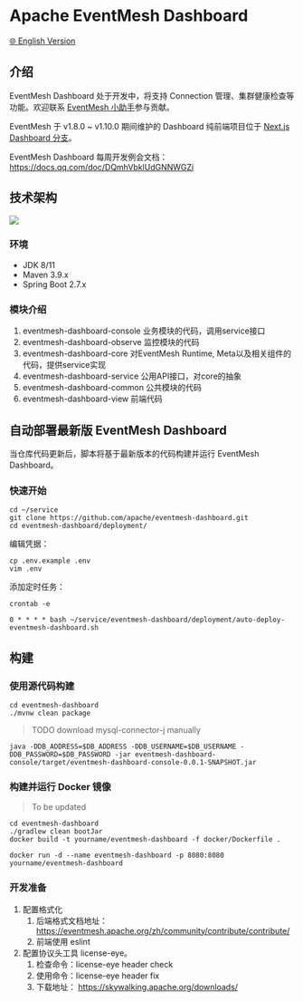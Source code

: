 # Apache EventMesh Dashboard

[🌐 English Version](README.md)

## 介绍

EventMesh Dashboard 处于开发中，将支持 Connection 管理、集群健康检查等功能。欢迎联系 [EventMesh 小助手](https://github.com/apache/eventmesh?tab=readme-ov-file#community)参与贡献。

EventMesh 于 v1.8.0 ~ v1.10.0 期间维护的 Dashboard 纯前端项目位于 [Next.js Dashboard 分支](https://github.com/apache/eventmesh-dashboard/tree/nextjs-dashboard)。

EventMesh Dashboard 每周开发例会文档：https://docs.qq.com/doc/DQmhVbklUdGNNWGZi

## 技术架构

![](https://github.com/apache/eventmesh/assets/34571087/f61103a8-e9a4-419f-ab42-ae99feb4f431)

### 环境

- JDK 8/11
- Maven 3.9.x
- Spring Boot 2.7.x

### 模块介绍

1. eventmesh-dashboard-console  业务模块的代码，调用service接口
2. eventmesh-dashboard-observe  监控模块的代码
3. eventmesh-dashboard-core     对EventMesh Runtime, Meta以及相关组件的代码，提供service实现
4. eventmesh-dashboard-service  公用API接口，对core的抽象
5. eventmesh-dashboard-common   公共模块的代码
6. eventmesh-dashboard-view     前端代码

## 自动部署最新版 EventMesh Dashboard

当仓库代码更新后，脚本将基于最新版本的代码构建并运行 EventMesh Dashboard。

### 快速开始

```
cd ~/service
git clone https://github.com/apache/eventmesh-dashboard.git
cd eventmesh-dashboard/deployment/
```

编辑凭据：

```
cp .env.example .env
vim .env
```

添加定时任务：

```
crontab -e
```

```
0 * * * * bash ~/service/eventmesh-dashboard/deployment/auto-deploy-eventmesh-dashboard.sh
```

## 构建

### 使用源代码构建

```
cd eventmesh-dashboard
./mvnw clean package
```

>TODO download mysql-connector-j manually

```
java -DDB_ADDRESS=$DB_ADDRESS -DDB_USERNAME=$DB_USERNAME -DDB_PASSWORD=$DB_PASSWORD -jar eventmesh-dashboard-console/target/eventmesh-dashboard-console-0.0.1-SNAPSHOT.jar
```

### 构建并运行 Docker 镜像

>To be updated

```
cd eventmesh-dashboard
./gradlew clean bootJar
docker build -t yourname/eventmesh-dashboard -f docker/Dockerfile .
```

```
docker run -d --name eventmesh-dashboard -p 8080:8080 yourname/eventmesh-dashboard
```

### 开发准备
1. 配置格式化 
   1. 后端格式文档地址：https://eventmesh.apache.org/zh/community/contribute/contribute/
   2. 前端使用 eslint
2. 配置协议头工具 license-eye。
   1. 检查命令：license-eye header check
   2. 使用命令：license-eye header fix
   3. 下载地址： https://skywalking.apache.org/downloads/
